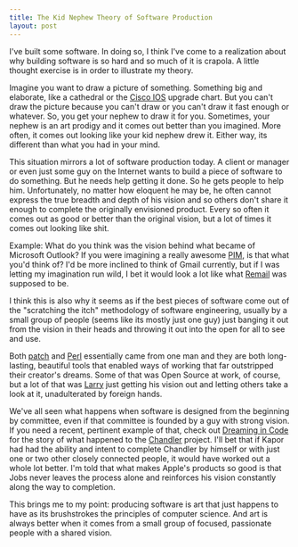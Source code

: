 ```yaml
--- 
title: The Kid Nephew Theory of Software Production
layout: post
---
```

I've built some software. In doing so, I think I've come to a realization about why building software is so hard and so much of it is crapola. A little thought exercise is in order to illustrate my theory.

Imagine you want to draw a picture of something. Something big and elaborate, like a cathedral or the [Cisco IOS](http://en.wikipedia.org/wiki/Cisco_IOS) upgrade chart. But you can't draw the picture because you can't draw or you can't draw it fast enough or whatever. So, you get your nephew to draw it for you. Sometimes, your nephew is an art prodigy and it comes out better than you imagined. More often, it comes out looking like your kid nephew drew it. Either way, its different than what you had in your mind.

This situation mirrors a lot of software production today. A client or manager or even just some guy on the Internet wants to build a piece of software to do something. But he needs help getting it done. So he gets people to help him. Unfortunately, no matter how eloquent he may be, he often cannot express the true breadth and depth of his vision and so others don't share it enough to complete the originally envisioned product. Every so often it comes out as good or better than the original vision, but a lot of times it comes out looking like shit. 

Example: What do you think was the vision behind what became of Microsoft Outlook? If you were imagining a really awesome [PIM](http://en.wikipedia.org/wiki/Personal_information_manager), is that what you'd think of? I'd be more inclined to think of Gmail currently, but if I was letting my imagination run wild, I bet it would look a lot like what [Remail](http://www.research.ibm.com/remail/) was supposed to be.

I think this is also why it seems as if the best pieces of software come out of the "scratching the itch" methodology of software engineering, usually by a small group of people (seems like its mostly just one guy) just banging it out from the vision in their heads and throwing it out into the open for all to see and use. 

Both [patch](http://www.gnu.org/software/patch/patch.html) and [Perl](http://en.wikipedia.org/wiki/Perl) essentially came from one man and they are both long-lasting, beautiful tools that enabled ways of working that far outstripped their creator's dreams. Some of that was Open Source at work, of course, but a lot of that was [Larry](http://www.wall.org/~larry/) just getting his vision out and letting others take a look at it, unadulterated by foreign hands.

We've all seen what happens when software is designed from the beginning by committee, even if that committee is founded by a guy with strong vision. If you need a recent, pertinent example of that, check out [Dreaming in Code](http://www.dreamingincode.com) for the story of what happened to the [Chandler](http://www.osafoundation.org/) project. I'll bet that if Kapor had had the ability and intent to complete Chandler by himself or with just one or two other closely connected people, it would have worked out a whole lot better. I'm told that what makes Apple's products so good is that Jobs never leaves the process alone and reinforces his vision constantly along the way to completion.

This brings me to my point: producing software is art that just happens to have as its brushstrokes the principles of computer science. And art is always better when it comes from a small group of focused, passionate people with a shared vision.
